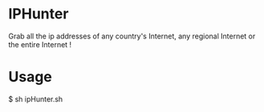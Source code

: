 # IPHunter
Grab all the ip addresses of  any country's Internet, any regional Internet or the entire Internet !
# Usage
$ sh ipHunter.sh
